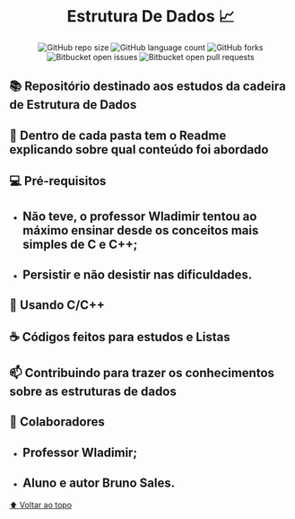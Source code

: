 
<div align="center">

# Estrutura De Dados 📈

</div>

<div align="center">

![GitHub repo size](https://img.shields.io/github/repo-size/brunossales/Estrutura_De_Dados)
![GitHub language count](https://img.shields.io/github/languages/count/brunossales/Estrutura_De_Dados)
![GitHub forks](https://img.shields.io/github/forks/brunossales/Estrutura_De_Dados)
![Bitbucket open issues](https://img.shields.io/bitbucket/issues/brunossales/Estrutura_De_Dados)
![Bitbucket open pull requests](https://img.shields.io/bitbucket/pr-raw/brunossales/Estrutura_De_Dados)

</div>

## 📚 Repositório destinado aos estudos da cadeira de Estrutura de Dados

## 📁 Dentro de cada pasta tem o Readme explicando sobre qual conteúdo foi abordado

## 💻 Pré-requisitos

  - ## Não teve, o professor Wladimir tentou ao máximo ensinar desde os conceitos mais simples de C e C++;
  
  - ## Persistir e não desistir nas dificuldades.

## 🚀 Usando C/C++

## ☕ Códigos feitos para estudos e Listas

## 📫 Contribuindo para trazer os conhecimentos sobre as estruturas de dados

## 🤝 Colaboradores

- ## Professor Wladimir; 
  
- ## Aluno e autor Bruno Sales.

[⬆ Voltar ao topo](#estrutura-de-dados-)<br>

